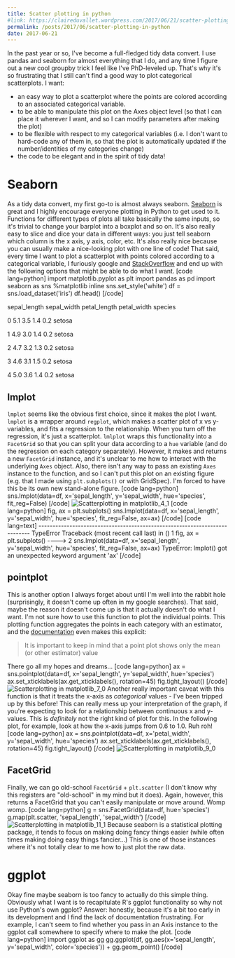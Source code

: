 ```yaml
---
title: Scatter plotting in python
#link: https://claireduvallet.wordpress.com/2017/06/21/scatter-plotting-in-python/
permalink: /posts/2017/06/scatter-plotting-in-python
date: 2017-06-21
---
```



In the past year or so, I've become a full-fledged tidy data convert. I use pandas and seaborn for almost everything that I do, and any time I figure out a new cool groupby trick I feel like I've PhD-leveled up. That's why it's so frustrating that I still can't find a good way to plot categorical scatterplots. I want: 

  * an easy way to plot a scatterplot where the points are colored according to an associated categorical variable.
  * to be able to manipulate this plot on the Axes object level (so that I can place it wherever I want, and so I can modify parameters after making the plot)
  * to be flexible with respect to my categorical variables (i.e. I don't want to hard-code any of them in, so that the plot is automatically updated if the number/identities of my categories change)
  * the code to be elegant and in the spirit of tidy data!

# Seaborn

As a tidy data convert, my first go-to is almost always seaborn. [Seaborn](http://seaborn.pydata.org/) is great and I highly encourage everyone plotting in Python to get used to it. Functions for different types of plots all take basically the same inputs, so it's trivial to change your barplot into a boxplot and so on. It's also really easy to slice and dice your data in different ways: you just tell seaborn which column is the x axis, y axis, color, etc. It's also really nice because you can usually make a nice-looking plot with one line of code! That said, every time I want to plot a scatterplot with points colored according to a categorical variable, I furiously google and [StackOverflow](http://stackoverflow.com/questions/26139423/plot-different-color-for-different-categorical-levels-using-matplotlib) and end up with the following options that might be able to do what I want. [code lang=python] import matplotlib.pyplot as plt import pandas as pd import seaborn as sns %matplotlib inline sns.set_style('white') df = sns.load_dataset('iris') df.head() [/code] 

sepal_length sepal_width petal_length petal_width species

0
5.1
3.5
1.4
0.2
setosa

1
4.9
3.0
1.4
0.2
setosa

2
4.7
3.2
1.3
0.2
setosa

3
4.6
3.1
1.5
0.2
setosa

4
5.0
3.6
1.4
0.2
setosa

## lmplot

`lmplot` seems like the obvious first choice, since it makes the plot I want. `lmplot` is a wrapper around `regplot`, which makes a scatter plot of x vs y-variables, and fits a regression to the relationship. When you turn off the regression, it's just a scatterplot. `lmlplot` wraps this functionality into a `FacetGrid` so that you can split your data according to a `hue` variable (and do the regression on each category separately). However, it makes and returns a new `FacetGrid` instance, and it's unclear to me how to interact with the underlying `Axes` object. Also, there isn't any way to pass an existing `Axes` instance to the function, and so I can't put this plot on an existing figure (e.g. that I made using `plt.subplots()` or with GridSpec). I'm forced to have this be its own new stand-alone figure. [code lang=python] sns.lmplot(data=df, x='sepal_length', y='sepal_width', hue='species', fit_reg=False) [/code] ![Scatterplotting in matplotlib_4_1](https://claireduvallet.files.wordpress.com/2017/06/scatterplotting-in-matplotlib_4_1.png) [code lang=python] fig, ax = plt.subplots() sns.lmplot(data=df, x='sepal_length', y='sepal_width', hue='species', fit_reg=False, ax=ax) [/code] [code lang=text] \--------------------------------------------------------------------------- TypeError Traceback (most recent call last) in () 1 fig, ax = plt.subplots() \----> 2 sns.lmplot(data=df, x='sepal_length', y='sepal_width', hue='species', fit_reg=False, ax=ax) TypeError: lmplot() got an unexpected keyword argument 'ax' [/code] 

## pointplot

This is another option I always forget about until I'm well into the rabbit hole (surprisingly, it doesn't come up often in my google searches). That said, maybe the reason it doesn't come up is that it actually doesn't do what I want. I'm not sure how to use this function to plot the individual points. This plotting function aggregates the points in each category with an estimator, and the [documentation](http://seaborn.pydata.org/generated/seaborn.pointplot.html) even makes this explicit: 

> It is important to keep in mind that a point plot shows only the mean (or other estimator) value 

There go all my hopes and dreams... [code lang=python] ax = sns.pointplot(data=df, x='sepal_length', y='sepal_width', hue='species') ax.set_xticklabels(ax.get_xticklabels(), rotation=45) fig.tight_layout() [/code] ![Scatterplotting in matplotlib_7_0](https://claireduvallet.files.wordpress.com/2017/06/scatterplotting-in-matplotlib_7_0.png) Another really important caveat with this function is that it treats the x-axis as _categorical_ values - I've been tripped up by this before! This can really mess up your interpretation of the graph, if you're expecting to look for a relationship between continuous x and y-values. This is _definitely_ not the right kind of plot for this. In the following plot, for example, look at how the x-axis jumps from 0.6 to 1.0. Ruh roh! [code lang=python] ax = sns.pointplot(data=df, x='petal_width', y='sepal_width', hue='species') ax.set_xticklabels(ax.get_xticklabels(), rotation=45) fig.tight_layout() [/code] ![Scatterplotting in matplotlib_9_0](https://claireduvallet.files.wordpress.com/2017/06/scatterplotting-in-matplotlib_9_0.png)

## FacetGrid

Finally, we can go old-school `FacetGrid` \+ `plt.scatter` (I don't know why this registers are "old-school" in my mind but it does). Again, however, this returns a FacetGrid that you can't easily manipulate or move around. Womp womp. [code lang=python] g = sns.FacetGrid(data=df, hue='species') g.map(plt.scatter, 'sepal_length', 'sepal_width') [/code] ![Scatterplotting in matplotlib_11_1](https://claireduvallet.files.wordpress.com/2017/06/scatterplotting-in-matplotlib_11_1.png) Because seaborn is a statistical plotting package, it tends to focus on making doing fancy things easier (while often times making doing easy things fancier...) This is one of those instances where it's not totally clear to me how to just plot the raw data. 

# ggplot

Okay fine maybe seaborn is too fancy to actually do this simple thing. Obviously what I want is to recapitulate R's ggplot functionality so why not use Python's own ggplot? Answer: honestly, because it's a bit too early in its development and I find the lack of documentation frustrating. For example, I can't seem to find whether you pass in an Axis instance to the ggplot call somewhere to specify where to make the plot. [code lang=python] import ggplot as gg gg.ggplot(df, gg.aes(x='sepal_length', y='sepal_width', color='species')) + gg.geom_point() [/code]